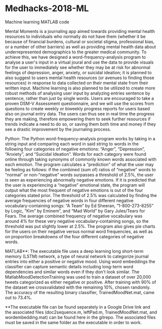 # Medhacks-2018-ML
Machine learning MATLAB code

Mental Moments is a journaling app aimed towards providing mental health resources to individuals who normally do not have them (whether it be because of financial burdens, cultural or societal stigma, professional bias, or a number of other barriers) as well as providing mental health data about underrepresented demographics to the greater medical community. To achieve this, we have designed a word-frequency-analysis program to analyse a user's input in a virtual joural and use the data to provide visuals for the user to immediately see whether they may be at risk for abnormal feelings of depression, anger, anxiety, or suicidal ideation; it is planned to also suggest to users mental health resources (or avenues to finding those resources) in response to data collected on their mental state from their written input. Machine learning is also planned to be utilized to create more robust methods of analysing user input by analyzing entries sentence by sentence, rather than just by single words. Users are encouraged to take a proven DSM-V Assessment questionnaire, and we will use the scores from questions to create weekly or biweekly progress reports for users based also on journal entry data. The users can thus see in real time the progress they are making, therefore empowering them to seek further resources if trends indicate a need to do so, or saving them both time and money if they see a drastic improvement by the journaling process. 

Python:
The Python word-frequency-analysis program works by taking in a string input and comparing each word in said string to words in the following four categories of negative emotions: “Anger”, “Depression”, “Anxiety”, and “Suicidal Ideation”. Words for each category were found online through taking synonyms of commonly known words associated with each emotion. The program calculates a “prediction” of what the user may be feeling as follows: if the combined (sum of) ratios of “negative” words to “normal” or non-“negative” words surpasses a threshold of 2.5%, the user is seen as experiencing abnormally negative emotions. If it is predicted that the user is experiencing a “negative” emotional state, the program will output what the most frequent of negative emotions is out of the four categories stated prior. The threshold of 2.5% was calculated by finding the average frequencies of negative words in four different negative vocabulary-containing songs: “A Team” by Ed Sheeran, “1-800-273-8255” by Logic, “Kim” by Eminem”, and “Mad World” by Gary Jules/Tears for Fears. The average combined frequency of negative vocabulary was around 4% for these very negative vocabulary-containing songs, so the threshold was put slightly lower at 2.5%. The program also gives pie charts for the users on their negative versus normal word frequencies, as well as on proportion breakdowns of the four different categories of negative words.  


MATLAB**:
The executable file uses a deep learning long short-term memory (LSTM) network, a type of neural network to categorize journal entries into either a positive or negative mood. Using word embeddings the classifier can capture semantic details including long-term word dependencies and similar words even if they don't look similar. The MatlabMoodDetectionTraining was used to train a dataset of over 20,000 tweets categorized as either negative or positive. After training with 90% of the dataset we crossvalidated with the remaining 10%, chosen randomly. The accuracy of the resulting binary classifier, TrainedMoodNet.mat, came out to 73.4%. 


**The executable file can be found separately in a Google Drive link and the associated files (doc2sequence.m, leftPad.m, TrainedMoodNet.mat, and wordembedding.mat) can be found here in the gitrepo. The associated files must be saved in the same folder as the executable in order to work.
